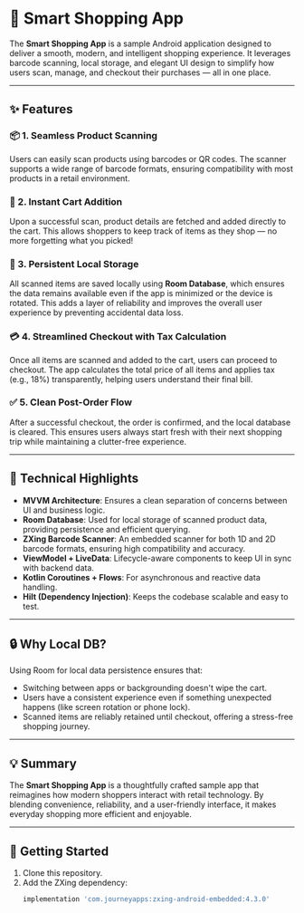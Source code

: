 # 🛒 Smart Shopping App

The **Smart Shopping App** is a sample Android application designed to deliver a smooth, modern, and intelligent shopping experience. It leverages barcode scanning, local storage, and elegant UI design to simplify how users scan, manage, and checkout their purchases — all in one place.

---

## ✨ Features

### 📦 1. Seamless Product Scanning
Users can easily scan products using barcodes or QR codes. The scanner supports a wide range of barcode formats, ensuring compatibility with most products in a retail environment.

### 🛒 2. Instant Cart Addition
Upon a successful scan, product details are fetched and added directly to the cart. This allows shoppers to keep track of items as they shop — no more forgetting what you picked!

### 💾 3. Persistent Local Storage
All scanned items are saved locally using **Room Database**, which ensures the data remains available even if the app is minimized or the device is rotated. This adds a layer of reliability and improves the overall user experience by preventing accidental data loss.

### 💳 4. Streamlined Checkout with Tax Calculation
Once all items are scanned and added to the cart, users can proceed to checkout. The app calculates the total price of all items and applies tax (e.g., 18%) transparently, helping users understand their final bill.

### ✅ 5. Clean Post-Order Flow
After a successful checkout, the order is confirmed, and the local database is cleared. This ensures users always start fresh with their next shopping trip while maintaining a clutter-free experience.

---

## 🧠 Technical Highlights

- **MVVM Architecture**: Ensures a clean separation of concerns between UI and business logic.
- **Room Database**: Used for local storage of scanned product data, providing persistence and efficient querying.
- **ZXing Barcode Scanner**: An embedded scanner for both 1D and 2D barcode formats, ensuring high compatibility and accuracy.
- **ViewModel + LiveData**: Lifecycle-aware components to keep UI in sync with backend data.
- **Kotlin Coroutines + Flows**: For asynchronous and reactive data handling.
- **Hilt (Dependency Injection)**: Keeps the codebase scalable and easy to test.

---

## 🔒 Why Local DB?
Using Room for local data persistence ensures that:
- Switching between apps or backgrounding doesn't wipe the cart.
- Users have a consistent experience even if something unexpected happens (like screen rotation or phone lock).
- Scanned items are reliably retained until checkout, offering a stress-free shopping journey.

---

## 💡 Summary

The **Smart Shopping App** is a thoughtfully crafted sample app that reimagines how modern shoppers interact with retail technology. By blending convenience, reliability, and a user-friendly interface, it makes everyday shopping more efficient and enjoyable.

---

## 🚀 Getting Started

1. Clone this repository.
2. Add the ZXing dependency:
   ```groovy
   implementation 'com.journeyapps:zxing-android-embedded:4.3.0'
